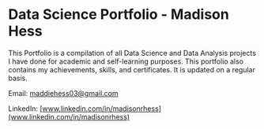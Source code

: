 # Data Science Portfolio - Madison Hess
This Portfolio is a compilation of all Data Science and Data Analysis projects I have done for academic and self-learning purposes. This portfolio also contains my achievements, skills, and certificates. It is updated on a regular basis.

Email: [maddiehess03@gmail.com](maddiehess03@gmail.com)

LinkedIn: [www.linkedin.com/in/madisonrhess](www.linkedin.com/in/madisonrhess)
